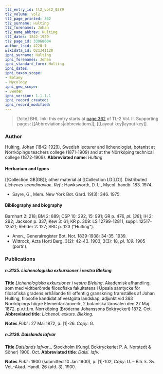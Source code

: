 ```yaml
---
tl2_entry_id: tl2_vol2_0389
tl2_volume: vol2
tl2_page_printed: 362
tl2_surname: Hulting
tl2_forenames: Johan
tl2_name_abbrev: Hulting
tl2_dates: 1842-1929
tl2_page_id: 33068604
author_lsid: 4220-1
wikidata_id: Q21341120
ipni_surname: Hulting
ipni_forenames: Johan
ipni_standard_form: Hulting
ipni_dates: 
ipni_taxon_scope: 
- Botany
- Mycology
ipni_geo_scope: 
- Sweden
ipni_version: 1.1.1.1
ipni_record_created: 
ipni_record_modified:
---
```



> [!cite] BHL link: this entry starts at [page 362](https://www.biodiversitylibrary.org/page/33068604) of TL-2 Vol. II.
> Supporting pages: [[Abbreviations|abbreviations]], [[Layout key|layout key]].

### Author

Hulting, Johan (1842-1929), Swedish lecturer and lichenologist, botanist at Nörrköpings teachers college (1871-1909) and at the Nörrköping technical college (1872-1909). 
**Abbreviated name**: *Hulting*

#### Herbarium and types

[[Collection GB|GB]]; other material at [[Collection LD|LD]]. Distributed *Lichenes scandinaviae*.
*Ref*.: Hawksworth, D. L., Mycol. handb. 183. 1974.
- Sayre, G., Mem. New York Bot. Gard. 19(3): 346. 1975.

#### Bibliography and biography

Barnhart 2: 218; BM 2: 889; CSP 10: 292, 15: 991; GR p. 476, *pl*. \[*38*\]; IH 2: 292; Jackson p. 337; Kew 3: 61; KR p. 309: LS 12799-12811, suppl. 12517-12521; Rehder 2: 127; SBC p. 123 ("Hulting").
- Anon., Generalregister Bot. Not. 1839-1938: 34-35. 1939.
- Wittrock, Acta Horti Berg. 3(2): 42-43. 1903, 3(3): 18, *pl. 109.* 1905 (portr.).

### Publications

##### n.3135. Lichenologiska exkursioner i vestra Bleking

**Title**
*Lichenologiska exkursioner i vestra Bleking*. Akademisk afhandling, som med vidtberömde filosofiska fakultetens i Upsala samtycke för filosofiska gradens erhållande till offentlig granskning framställes af Johan Hulting, filosofie kandidat af vestgöta landskap, adjunkt vid 363 Norrköpings högre Elementarläroverk, 2 botaniska lärosalen den 27 Maj 1872. p.v.t.f.m. Norrköping (Bröderna Johanssons Boktryckeri) 1872. Oct.
**Abbreviated title**: *Lichenol. exkurs. Bleking*.

**Notes**
*Publ*.: 27 Mai 1872, p. \[1\]-26. *Copy*: G.

##### n.3136. Dalslands lafvar

**Title**
*Dalslands lafvar*... Stockholm (Kungl. Boktryckeriet P. A. Norstedt & Söner) 1900. Oct.
**Abbreviated title**: *Dalsl. lafv.*

**Notes**
*Publ*.: 1900 (submitted 10 Jan 1900), p. \[1\]-102, *Copy*: U. – Bih. k. Sv. Vet.-Akad. Handl. 26 (afd. 3). 1900.


